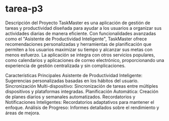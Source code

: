 # tarea-p3

Descripción del Proyecto
TaskMaster es una aplicación de gestión de tareas y productividad diseñada para ayudar a los usuarios a organizar sus actividades diarias de manera eficiente. Con funcionalidades avanzadas como el "Asistente de Productividad Inteligente", TaskMaster ofrece recomendaciones personalizadas y herramientas de planificación que permiten a los usuarios maximizar su tiempo y alcanzar sus metas con menos esfuerzo. La aplicación se integra con otros servicios populares, como calendarios y aplicaciones de correo electrónico, proporcionando una experiencia de gestión centralizada y sin complicaciones.

Características Principales
Asistente de Productividad Inteligente: Sugerencias personalizadas basadas en los hábitos del usuario.
Sincronización Multi-dispositivo: Sincronización de tareas entre múltiples dispositivos y plataformas integradas.
Planificación Automática: Creación de planes diarios y semanales automatizados.
Recordatorios y Notificaciones Inteligentes: Recordatorios adaptativos para mantener el enfoque.
Análisis de Progreso: Informes detallados sobre el rendimiento y áreas de mejora.
